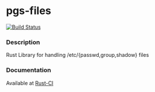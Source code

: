 # pgs-files

[![Build Status](https://travis-ci.org/gmjosack/pgs-files.rs.png?branch=master)](https://travis-ci.org/gmjosack/pgs-files.rs)

### Description

Rust Library for handling /etc/{passwd,group,shadow} files

### Documentation

Available at [Rust-CI](http://www.rust-ci.org/gmjosack/pgs-files.rs/doc/pgs-files/)
